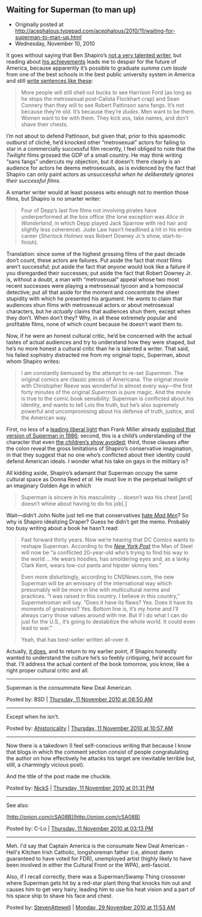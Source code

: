 ## Waiting for Superman (to man up)

 * Originally posted at http://acephalous.typepad.com/acephalous/2010/11/waiting-for-superman-to-man-up.html
 * Wednesday, November 10, 2010

It goes without saying that Ben Shapiro’s [not a very talented writer](http://acephalous.typepad.com/acephalous/2010/01/the-10-best-directors-in-hollywood.html), but reading about [his achievements](http://benjaminshapiro.com/index.php/about) leads me to despair for the future of America, because apparently it’s possible to graduate _summa cum laude_ from one of the best schools in the best public university system in America and still [write sentences like these](http://bighollywood.breitbart.com/bshapiro/2010/11/05/america-loves-manly-men-not-metrosexual-emos/):

> More people will still shell out bucks to see Harrison  Ford (as long as he stops the metrosexual post-Calista Flockhart crap)  and Sean Connery than they will to see Robert Pattinson sans fangs.   It’s not because they’re old.  It’s because they’re _dudes_.  Men want to be them.  Women want to be with them.  They kick ass, take names, and don’t shave their chests.

I’m not about to defend Pattinson, but given that, prior to this  spasmodic outburst of cliché, he’d knocked other “metrosexual” actors  for failing to star in a commercially successful film recently, I feel  obliged to note that the _Twilight_ films grossed the GDP of a  small country.  He may think writing “sans fangs” undercuts my  objection, but it doesn’t: there clearly is an audience for actors he  deems metrosexuals, as is evidenced by the fact that Shapiro can only  paint actors as unsuccessful _when he deliberately ignores their successful films_.

A smarter writer would at least possess wits enough not to mention those films, but Shapiro is no smarter writer:

> Four of Depp’s last five films not involving pirates have underperformed at the box office (the lone exception was _Alice in Wonderland_,  in which Depp played Jack Sparrow with red hair and slightly less  coherence).  Jude Law hasn’t headlined a hit in his entire career (_Sherlock Holmes_ was Robert Downey Jr.’s show, start-to-finish).

Translation: since some of the highest grossing films of the past  decade don’t count, these actors are failures.  Put aside the fact that _most_ films aren’t successful; put aside the fact that _anyone_ would look like a failure if you disregarded their successes; put aside  the fact that Robert Downey Jr. is, without a doubt, a man with  “metrosexual” appeal whose two most recent successes were playing a  metrosexual tycoon and a homosocial detective; put all that aside for  the moment and concentrate the sheer stupidity with which he presented  his argument.  He _wants_ to claim that audiences shun films with metrosexual actors or about metrosexual characters, but he _actually_ claims that audiences shun them, except when they don’t.  When don’t  they?  Why, in all these extremely popular and profitable films, none of  which count because he doesn’t want them to.

Now, if he were an honest cultural critic, he’d be concerned with the  actual tastes of actual audiences and try to understand how they were  shaped, but he’s no more honest a cultural critic than he is talented a  writer.  That said, his failed sophistry distracted me from my original  topic, Superman, about whom Shapiro writes:

> I am constantly bemused by the attempt to re-set _Superman_.   The original comics are classic pieces of Americana.  The original  movie with Christopher Reeve was wonderful in almost every way—the first  forty minutes of the original _Superman_ is pure magic.  And the  movie is true to the comic book sensibility: Superman is conflicted  about his identity, and wants to tell Lois the truth, but he’s also  supremely powerful and uncompromising about his defense of truth,  justice, and the American way.

First, no less of a [leading liberal light](http://en.wikipedia.org/wiki/Holy\_Terror,_Batman%21) than Frank Miller already [exploded that version of Superman in 1986](http://www.amazon.com/exec/obidos/ASIN/1563893428/diesekoschmar-20); second, this is a child’s understanding of the character that even [the children’s show avoided](http://dcanimated.wikia.com/wiki/For_the_Man_Who_Has_Everything);  third, those clauses after the colon reveal the gross limitations of  Shapiro’s conservative imagination, in that they suggest that no one  who’s conflicted about their identity could defend American ideals.  I  wonder what his take on gays in the military is?

All kidding aside, Shapiro’s adamant that Superman occupy the same cultural space as Donna Reed _et al._ He must live in the perpetual twilight of an imaginary Golden Age in which

> Superman is sincere in his masculinity … doesn’t wax his chest [and] doesn’t whine about having to do his job[.]

Wait—didn’t John Nolte just tell me that conservatives [hate _Mad Men_](http://bighollywood.breitbart.com/jjmnolte/2010/11/10/hollywood-reporter-pleasing-republican-necessary-for-big-league-tv-success/)?  So why is Shapiro idealizing Draper?  Guess he didn’t get the memo.  Probably too busy writing about a book he hasn’t read:

> Fast forward thirty years.  Now we’re hearing that DC Comics wants to reshape Superman.  According to the [_New York Post_](http://www.nypost.com/p/news/national/it_new_look_for_superman_wWxd8MApuHBFBmh0b3a4eK) the Man of Steel will now be “a conflicted 20-year-old who’s trying to  find his way in the world … He wears hoodies, has smoldering eyes and,  as a lanky Clark Kent, wears low-cut pants and hipster skinny ties.”
> 
> Even more disturbingly, according to CNSNews.com, the new Superman  will be an emissary of the international way which presumably will be  more in line with multicultural norms and practices. “I was raised in  this country. I believe in this country,” Supermetroman will say.  “Does  it have its flaws? Yes. Does it have its moments of greatness? Yes.  Bottom line is, it’s my home and I’ll always carry those values around  with me. But if I do what I can do just for the U.S., it’s going to  destabilize the whole world. It could even lead to war.”
>  
> Yeah, that has best-seller written all-over it.

Actually, [it does](http://www.diamondcomics.com/public/default.asp?t=1&m=1&c=3&s=237&ai=102223&ssd=),  and to return to my earlier point, if Shapiro honestly wanted to  understand the culture he’s so feebly critiquing, he’d account for that.   I’ll address the actual content of the book tomorrow, you know, like a  right proper cultural critic and all.

* * *

Superman is the consummate New Deal American. 

Posted by: BSD | [Thursday, 11 November 2010 at 08:50 AM](http://acephalous.typepad.com/acephalous/2010/11/waiting-for-superman-to-man-up.html?cid=6a00d8341c2df453ef013488e39de1970c#comment-6a00d8341c2df453ef013488e39de1970c)

* * *

Except when he isn't.

Posted by: [Ahistoricality](http://ahistoricality.blogspot.com) | [Thursday, 11 November 2010 at 10:57 AM](http://acephalous.typepad.com/acephalous/2010/11/waiting-for-superman-to-man-up.html?cid=6a00d8341c2df453ef0133f5c3f759970b#comment-6a00d8341c2df453ef0133f5c3f759970b)

* * *

Now there is a takedown (I feel self-conscious writing that because I know that blogs in which the comment section consist of people congratulating the author on how effectively he attacks his target are inevitable terrible but, still, a charmingly vicious post).

And the title of the post made me chuckle.

Posted by: [NickS](http://www.beforeyoulisten.com) | [Thursday, 11 November 2010 at 01:31 PM](http://acephalous.typepad.com/acephalous/2010/11/waiting-for-superman-to-man-up.html?cid=6a00d8341c2df453ef0133f5c4bdfc970b#comment-6a00d8341c2df453ef0133f5c4bdfc970b)

* * *

See also:

[http://onion.com/cSA08B](http://onion.com/cSA08B)

Posted by: C-Lo | [Thursday, 11 November 2010 at 03:13 PM](http://acephalous.typepad.com/acephalous/2010/11/waiting-for-superman-to-man-up.html?cid=6a00d8341c2df453ef0133f5c53714970b#comment-6a00d8341c2df453ef0133f5c53714970b)

* * *

Meh. I'd say that Captain America is the consumate New Deal American - Hell's Kitchen Irish Catholic, longshoreman father (i.e, almost damn guaranteed to have voted for FDR), unemployed artist (highly likely to have been involved in either the Cultural Front or the WPA), anti-fascist.

Also, if I recall correctly, there was a Superman/Swamp Thing crossover where Superman gets hit by a red-star plant thing that knocks him out and causes him to get very hairy, leading him to use his heat vision and a part of his space ship to shave his face and chest. 

Posted by: [StevenAttewell](http://realignmentproject.wordpress.com) | [Monday, 29 November 2010 at 11:53 AM](http://acephalous.typepad.com/acephalous/2010/11/waiting-for-superman-to-man-up.html?cid=6a00d8341c2df453ef0147e03dd1da970b#comment-6a00d8341c2df453ef0147e03dd1da970b)

